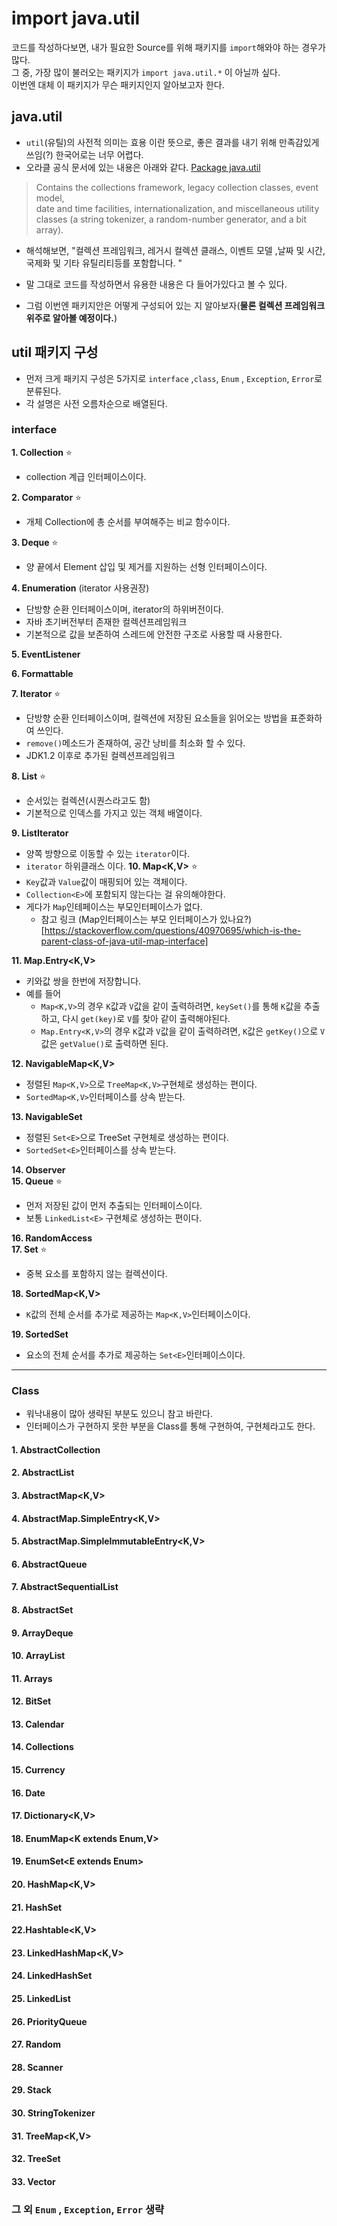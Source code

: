 # import java.util
코드를 작성하다보면, 내가 필요한 Source를 위해 패키지를 `import`해와야 하는 경우가 많다.    
그 중, 가장 많이 불러오는 패키지가 `import java.util.*` 이 아닐까 싶다.    
이번엔 대체 이 패키지가 무슨 패키지인지 알아보고자 한다.    


## java.util
- `util`(유틸)의 사전적 의미는 효용 이란 뜻으로, 좋은 결과를 내기 위해 만족감있게 쓰임(?) 한국어로는 너무 어렵다. 
- 오라클 공식 문서에 있는 내용은 아래와 같다.  [Package java.util](https://docs.oracle.com/javase/7/docs/api/java/util/package-summary.html)

> Contains the collections framework, legacy collection classes, event model,  
> date and time facilities, internationalization, and miscellaneous utility classes (a string tokenizer, a random-number generator, and a bit array).

- 해석해보면, "컬렉션 프레임워크, 레거시 컬렉션 클래스, 이벤트 모델 ,날짜 및 시간, 국제화 및 기타 유틸리티등를 포함합니다. "
- 말 그대로 코드를 작성하면서 유용한 내용은 다 들어가있다고 볼 수 있다.

- 그럼 이번엔 패키지안은 어떻게 구성되어 있는 지 알아보자(**물론 컬렉션 프레임워크 위주로 알아볼 예정이다.**)

## util 패키지 구성 
- 먼저 크게 패키지 구성은 5가지로 `interface` ,`class`, `Enum` , `Exception`, `Error`로 분류된다. 
- 각 설명은 사전 오름차순으로 배열된다.

### interface 
  **1. Collection<E>** ⭐ 
  - collection 계급 인터페이스이다.
  
  **2. Comparator<T>** ⭐
  - 개체 Collection에 총 순서를 부여해주는 비교 함수이다.
  
  **3. Deque<E>** ⭐
  - 양 끝에서 Element 삽입 및 제거를 지원하는 선형 인터페이스이다.   
  
**4. Enumeration<E>** (iterator 사용권장)   
  - 단방향 순환 인터페이스이며, iterator의 하위버전이다.
  - 자바 초기버전부터 존재한 컬렉션프레임워크
  - 기본적으로 값을 보존하여 스레드에 안전한 구조로 사용할 때 사용한다.
 
**5. EventListener**	  
 
**6. Formattable**	   
 
**7. Iterator<E>** ⭐  
  - 단방향 순환 인터페이스이며, 컬렉션에 저장된 요소들을 읽어오는 방법을 표준화하여 쓰인다.
  - `remove()`메소드가 존재하여, 공간 낭비를 최소화 할 수 있다. 
  - JDK1.2 이후로 추가된 컬렉션프레임워크
  
 **8. List<E>**	⭐  
  - 순서있는 컬렉션(시퀀스라고도 함)
  - 기본적으로 인덱스를 가지고 있는 객체 배열이다.
 
 **9. ListIterator<E>**	  
  - 양쪽 방향으로 이동할 수 있는 `iterator`이다. 
  - `iterator` 하위클래스 이다. 
 **10. Map<K,V>** ⭐  
  - `Key`값과 `Value`값이 매핑되어 있는 객체이다.
  - `Collection<E>`에 포함되지 않는다는 걸 유의해야한다.
  - 게다가 `Map`인테페이스는 부모인터페이스가 없다.
    - 참고 링크 (Map인터페이스는 부모 인터페이스가 있나요?)[https://stackoverflow.com/questions/40970695/which-is-the-parent-class-of-java-util-map-interface]
 
 **11. Map.Entry<K,V>**  
  - 키와값 쌍을 한번에 저장합니다.
  - 예를 들어
     - `Map<K,V>`의 경우 `K`값과 `V`값을 같이 출력하려면, `keySet()`를 통해 `K`값을 추출하고, 다시 `get(key)`로 `V`를 찾아 같이 출력해야된다.
     - `Map.Entry<K,V>`의 경우 `K`값과 `V`값을 같이 출력하려면, `K`값은 `getKey()`으로 `V`값은 `getValue()`로 출력하면 된다.
 
 **12. NavigableMap<K,V>**  
  - 정렬된 `Map<K,V>`으로 `TreeMap<K,V>`구현체로 생성하는 편이다.
  - `SortedMap<K,V>`인터페이스를 상속 받는다.
 
 **13. NavigableSet<E>**  
  - 정렬된 `Set<E>`으로 TreeSet 구현체로 생성하는 편이다.
  - `SortedSet<E>`인터페이스를 상속 받는다.

 **14. Observer**  
 **15. Queue<E>** ⭐  
  - 먼저 저장된 값이 먼저 추출되는 인터페이스이다. 
  - 보통 `LinkedList<E>` 구현체로 생성하는 편이다. 
 
 **16. RandomAccess**	  
 **17. Set<E>** ⭐  
  - 중복 요소를 포함하지 않는 컬렉션이다. 
 
 **18. SortedMap<K,V>**  
  - `K`값의 전체 순서를 추가로 제공하는 `Map<K,V>`인터페이스이다.
 
 **19. SortedSet<E>**	  
  -  요소의 전체 순서를 추가로 제공하는 `Set<E>`인터페이스이다.
 
---
 ### Class
 - 워낙내용이 많아 생략된 부분도 있으니 참고 바란다.
 - 인터페이스가 구현하지 못한 부분을 Class를 통해 구현하여, 구현체라고도 한다.
  
#### 1. AbstractCollection<E>
#### 2. AbstractList<E>
#### 3. AbstractMap<K,V>
#### 4. AbstractMap.SimpleEntry<K,V>
#### 5. AbstractMap.SimpleImmutableEntry<K,V>
#### 6. AbstractQueue<E>
#### 7. AbstractSequentialList<E>
#### 8. AbstractSet<E>
#### 9. ArrayDeque<E>
#### 10. ArrayList<E>
#### 11. Arrays
#### 12. BitSet
#### 13. Calendar
#### 14. Collections
#### 15. Currency
#### 16. Date
#### 17. Dictionary<K,V>
#### 18. EnumMap<K extends Enum<K>,V>
#### 19. EnumSet<E extends Enum<E>>
#### 20. HashMap<K,V>
#### 21. HashSet<E>
#### 22.Hashtable<K,V>
#### 23. LinkedHashMap<K,V>
#### 24. LinkedHashSet<E>
#### 25. LinkedList<E>
#### 26. PriorityQueue<E>
#### 27. Random
#### 28. Scanner
#### 29. Stack<E>
#### 30. StringTokenizer
#### 31. TreeMap<K,V>
#### 32. TreeSet<E> 
#### 33. Vector<E>


  
 ### 그 외 `Enum` , `Exception`, `Error` 생략

  
  
  
